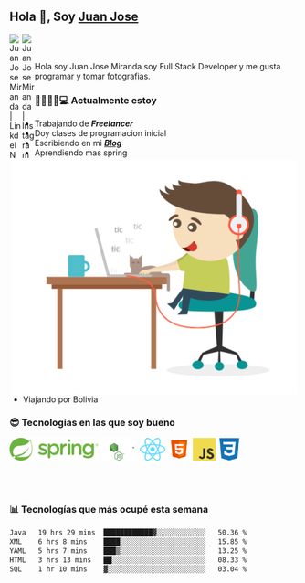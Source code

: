 ## Hola 👋, Soy [Juan Jose](http://juanjoses.me)

<a href="https://www.linkedin.com/in/juanjosemirandam/">
  <img align="left" alt="Juan Jose Miranda | LinkdeIN" width="22px" src="https://cdn.jsdelivr.net/npm/simple-icons@v3/icons/linkedin.svg" />
</a>

<a href="https://www.instagram.com/juan.jose.miranda/">
  <img align="left" alt="Juan Jose Miranda | Instagram" width="22px" src="https://cdn.jsdelivr.net/npm/simple-icons@v3/icons/instagram.svg" />
</a>

<br /> <br />

Hola soy Juan Jose Miranda soy Full Stack Developer y me gusta programar y tomar fotografias.

<img align="right" alt="GIF" src="./images/gif-juanjose.gif" width="500" max-height="320" />

### 👨‍💻🕵‍♀💻 Actualmente estoy

- Trabajando de ***Freelancer***
- Doy clases de programacion inicial
- Escribiendo en mi ***[Blog](http://juanjoses.me)***
- Aprendiendo mas spring
- Viajando por Bolivia 

### 😎 Tecnologías en las que soy bueno

<code><img alt="Spring" height="40px" src="./images/spring-icon.svg"/></code>
<code><img alt="NodeJS" height="40px" src="./images/nodejs-icon.svg" /></code>
<code><img alt="ReactJS" height="40px" src="./images/react-icon.svg" /></code>
<code><img alt="HTML5" height="40px" src="./images/html-icon.png" /></code>
<code><img alt="JavaScript" height="40px" src="./images/js-icon.png"  /></code>
<code><img alt="CSS3" height="40px" src="./images/css-icon.png" /></code>

<br/><br/>

### 📊 Tecnologías que más ocupé esta semana

<!--START_SECTION:waka-->
```text
Java   19 hrs 29 mins  ████████████▓░░░░░░░░░░░░   50.36 % 
XML    6 hrs 8 mins    ████░░░░░░░░░░░░░░░░░░░░░   15.85 % 
YAML   5 hrs 7 mins    ███▒░░░░░░░░░░░░░░░░░░░░░   13.25 % 
HTML   3 hrs 13 mins   ██░░░░░░░░░░░░░░░░░░░░░░░   08.33 % 
SQL    1 hr 10 mins    ▓░░░░░░░░░░░░░░░░░░░░░░░░   03.04 % 
```
<!--END_SECTION:waka-->

<!-- ### 📌🤓 Últimos artículos en mi blog -->